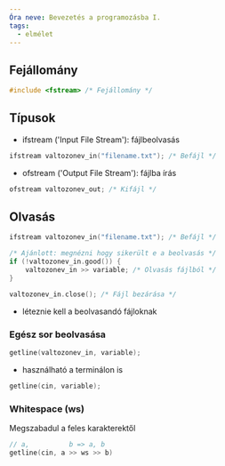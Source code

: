 ```yaml
---
Óra neve: Bevezetés a programozásba I.
tags:
  - elmélet
---
```


## Fejállomány
```cpp
#include <fstream> /* Fejállomány */
```
## Típusok
- ifstream ('Input File Stream'): fájlbeolvasás
```cpp
ifstream valtozonev_in("filename.txt"); /* Befájl */
```
- ofstream ('Output File Stream'): fájlba írás
```cpp
ofstream valtozonev_out; /* Kifájl */
```
## Olvasás
```cpp
ifstream valtozonev_in("filename.txt"); /* Befájl */

/* Ajánlott: megnézni hogy sikerült e a beolvasás */
if (!valtozonev_in.good()) {
	valtozonev_in >> variable; /* Olvasás fájlból */
}

valtozonev_in.close(); /* Fájl bezárása */
```
- léteznie kell a beolvasandó fájloknak
### Egész sor beolvasása
```cpp
getline(valtozonev_in, variable);
```
- használható a terminálon is
```cpp
getline(cin, variable);
```
### Whitespace (ws)
Megszabadul a feles karakterektől
```cpp
// a,          b => a, b
getline(cin, a >> ws >> b)
```